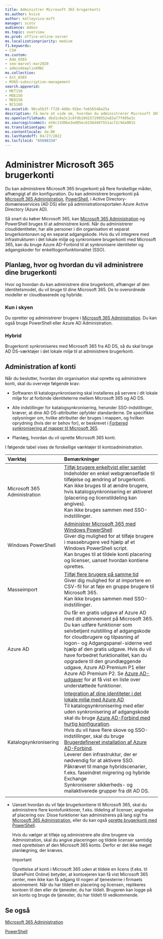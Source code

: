 ```yaml
---
title: Administrer Microsoft 365 brugerkonti
ms.author: kvice
author: kelleyvice-msft
manager: scotv
audience: Admin
ms.topic: overview
ms.prod: office-online-server
ms.localizationpriority: medium
f1.keywords:
- CSH
ms.custom:
- Adm_O365
- seo-marvel-mar2020
- admindeeplinkMAC
ms.collection:
- Ent_O365
- M365-subscription-management
search.appverid:
- MET150
- MOE150
- MED150
- BCS160
ms.assetid: 98ca5b3f-f720-4d8e-91be-fe656548a25a
description: Få mere at vide om, hvordan du administrerer Microsoft 365 brugerkonti.
ms.openlocfilehash: dbd1c0a3c1c6fdb10d157299552e83a77f495e3c
ms.sourcegitcommit: e50c13d9be3ed05ecb156d497551acf2c9da9015
ms.translationtype: MT
ms.contentlocale: da-DK
ms.lasthandoff: 04/27/2022
ms.locfileid: "65098334"
---
```

# <a name="manage-microsoft-365-user-accounts"></a>Administrer Microsoft 365 brugerkonti

Du kan administrere Microsoft 365 brugerkonti på flere forskellige måder, afhængigt af din konfiguration. Du kan administrere brugerkonti på [Microsoft 365 Administration](/admin), [PowerShell](manage-user-accounts-and-licenses-with-microsoft-365-powershell.md), i Active Directory-domæneservices (AD DS) eller på administrationsportalen Azure Active Directory (Azure AD). 

Så snart du køber Microsoft 365, kan <a href="https://go.microsoft.com/fwlink/p/?linkid=2024339" target="_blank">Microsoft 365 Administration</a> og PowerShell bruges til at administrere konti. Når du administrerer cloudidentiteter, har alle personer i din organisation et separat brugerkontonavn og en separat adgangskode. Hvis du vil integrere med infrastrukturen i det lokale miljø og synkronisere brugerkonti med Microsoft 365, kan du bruge Azure AD-Forbind til at synkronisere identiteter og adgangskoder for enkeltlogonfunktionalitet (SSO).
  
## <a name="plan-for-where-and-how-you-will-manage-your-user-accounts"></a>Planlæg, hvor og hvordan du vil administrere dine brugerkonti

Hvor og hvordan du kan administrere dine brugerkonti, afhænger af den identitetsmodel, du vil bruge til dine Microsoft 365. De to overordnede modeller er cloudbaserede og hybride.
  
### <a name="cloud-only"></a>Kun i skyen

Du opretter og administrerer brugere i <a href="https://go.microsoft.com/fwlink/p/?linkid=2024339" target="_blank">Microsoft 365 Administration</a>. Du kan også bruge PowerShell eller Azure AD Administration. 
    
### <a name="hybrid"></a>Hybrid

Brugerkonti synkroniseres med Microsoft 365 fra AD DS, så du skal bruge AD DS-værktøjer i det lokale miljø til at administrere brugerkonti. 
    
## <a name="managing-accounts"></a>Administration af konti

Når du beslutter, hvordan din organisation skal oprette og administrere konti, skal du overveje følgende krav:
  
- Softwaren til katalogsynkronisering skal installeres på servere i dit lokale miljø for at forbinde identiteterne mellem Microsoft 365 og AD DS.
    
- Alle indstillinger for katalogsynkronisering, herunder SSO-indstillinger, kræver, at dine AD DS-attributter opfylder standarderne. De specifikke oplysninger om, hvilke attributter der bruges i mappen, og hvilken oprydning (hvis der er behov for), er beskrevet i [Forbered synkronisering af mapper til Microsoft 365](prepare-for-directory-synchronization.md). 
    
- Planlæg, hvordan du vil oprette Microsoft 365 konti.
    
I følgende tabel vises de forskellige værktøjer til kontoadministration.
    
|Værktøj|Bemærkninger|
|:-----|:-----|
|Microsoft 365 Administration  <br/> |[Tilføj brugere enkeltvist eller samlet](../admin/add-users/add-users.md) <br/>  Indeholder en enkel webgrænseflade til tilføjelse og ændring af brugerkonti.  <br/>  Kan ikke bruges til at ændre brugere, hvis katalogsynkronisering er aktiveret (placering og licenstildeling kan angives).  <br/>  Kan ikke bruges sammen med SSO-indstillinger.  <br/> |
|Windows PowerShell  <br/> |[Administrer Microsoft 365 med Windows PowerShell](./manage-microsoft-365-with-microsoft-365-powershell.md) <br/>  Giver dig mulighed for at tilføje brugere i massebrugere ved hjælp af et Windows PowerShell script.  <br/>  Kan bruges til at tildele konti placering og licenser, uanset hvordan kontiene oprettes.  <br/> |
|Masseimport  <br/> |[Tilføj flere brugere på samme tid](add-several-users-at-the-same-time.md) <br/>  Giver dig mulighed for at importere en CSV-fil for at føje en gruppe brugere til Microsoft 365.  <br/>  Kan ikke bruges sammen med SSO-indstillinger.  <br/> |
|Azure AD  <br/> |Du får en gratis udgave af Azure AD med dit abonnement på Microsoft 365. Du kan udføre funktioner som selvbetjent nulstilling af adgangskode for cloudbrugere og tilpasning af logon- og Adgangspanel-siderne ved hjælp af den gratis udgave. Hvis du vil have forbedret funktionalitet, kan du opgradere til den grundlæggende udgave, Azure AD Premium P1 eller Azure AD Premium P2. Se [Azure AD-udgaver](/azure/active-directory/fundamentals/active-directory-whatis) for at få vist en liste over understøttede funktioner.  <br/> |
|Katalogsynkronisering  <br/> |[Integration af dine identiteter i det lokale miljø med Azure AD](/azure/active-directory/hybrid/whatis-hybrid-identity) <br/>  Til katalogsynkronisering med eller uden synkronisering af adgangskode skal du bruge [Azure AD-Forbind med hurtig konfiguration](/azure/active-directory/hybrid/how-to-connect-install-express).  <br/>  Hvis du vil have flere skove og SSO-indstillinger, skal du bruge [Brugerdefineret installation af Azure AD-Forbind](/azure/active-directory/hybrid/how-to-connect-install-custom).  <br/>  Leverer den infrastruktur, der er nødvendig for at aktivere SSO.  <br/>  Påkrævet til mange hybridscenarier, f.eks. faseindret migrering og hybride Exchange  <br/>  Synkroniserer sikkerheds- og mailaktiverede grupper fra dit AD DS.  <br/> |
|||
   
- Uanset hvordan du vil føje brugerkontiene til Microsoft 365, skal du administrere flere kontofunktioner, f.eks. tildeling af licenser, angivelse af placering osv. Disse funktioner kan administreres på lang sigt fra <a href="https://go.microsoft.com/fwlink/p/?linkid=2024339" target="_blank">Microsoft 365 Administration,</a> eller du kan også [oprette brugerkonti med PowerShell](./create-user-accounts-with-microsoft-365-powershell.md).
    
    Hvis du vælger at tilføje og administrere alle dine brugere via Administration, skal du angive placeringen og tildele licenser samtidig med oprettelsen af den Microsoft 365 konto. Derfor er det ikke meget planlægning, der kræves.
    
    > [!IMPORTANT]
    > Oprettelse af konti i Microsoft 365 uden at tildele en licens (f.eks. til SharePoint Online) betyder, at kontoejeren kan få vist Microsoft 365 center, men ikke kan få adgang til nogen af tjenesterne i firmaets abonnement. Når du har tildelt en placering og licensen, replikeres kontoen til den eller de tjenester, du har tildelt. Brugeren kan logge på sin konto og bruge de tjenester, du har tildelt til vedkommende. 
  
## <a name="see-also"></a>Se også

[Microsoft 365 Administration](/admin)

[PowerShell](manage-user-accounts-and-licenses-with-microsoft-365-powershell.md)